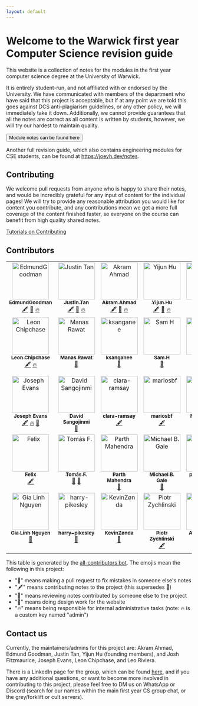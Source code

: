```yaml
---
layout: default
---
```


# Welcome to the Warwick first year Computer Science revision guide

This website is a collection of notes for the modules in the first year computer science degree at the University of Warwick.

It is entirely student-run, and not affiliated with or endorsed by the University. We have communicated with members of the department who have said that this project is acceptable, but if at any point we are told this goes against DCS anti-plagiarism guidelines, or any other policy, we will immediately take it down. Additionally, we cannot provide guarantees that all the notes are correct as all content is written by students, however, we will try our hardest to maintain quality.


<form id="MainButton" action="./modules"> 
<button>Module notes can be found here </button>
</form>

Another full revision guide, which also contains engineering modules for CSE students, can be found at <https://joeyh.dev/notes>.



## Contributing

We welcome pull requests from anyone who is happy to share their notes, and would be incredibly grateful for any input of content for the individual pages! We will try to provide any reasonable attribution you would like for content you contribute, and any contributions mean we get a more full coverage of the content finished faster, so everyone on the course can benefit from high quality shared notes.

[Tutorials on Contributing](./CSRGContributing/)

## Contributors

<!-- ALL-CONTRIBUTORS-LIST:START - Do not remove or modify this section -->
<!-- prettier-ignore-start -->
<!-- markdownlint-disable -->
<table>
  <tbody>
    <tr>
      <td align="center" valign="top" width="14.28%"><a href="https://github.com/EdmundGoodman"><img src="https://avatars.githubusercontent.com/u/37504168?v=4?s=100" width="100px;" alt="EdmundGoodman"/><br /><sub><b>EdmundGoodman</b></sub></a><br /><a href="#content-EdmundGoodman" title="Content">🖋</a> <a href="#design-EdmundGoodman" title="Design">🎨</a> <a href="#admin-EdmundGoodman" title="Admins of CSRG">🔥</a></td>
      <td align="center" valign="top" width="14.28%"><a href="https://github.com/Justanhy"><img src="https://avatars.githubusercontent.com/u/46620327?v=4?s=100" width="100px;" alt="Justin Tan"/><br /><sub><b>Justin Tan</b></sub></a><br /><a href="#content-Justanhy" title="Content">🖋</a> <a href="#design-Justanhy" title="Design">🎨</a> <a href="#admin-Justanhy" title="Admins of CSRG">🔥</a></td>
      <td align="center" valign="top" width="14.28%"><a href="https://github.com/arkamnite"><img src="https://avatars.githubusercontent.com/u/47830962?v=4?s=100" width="100px;" alt="Akram Ahmad"/><br /><sub><b>Akram Ahmad</b></sub></a><br /><a href="#content-arkamnite" title="Content">🖋</a> <a href="#design-arkamnite" title="Design">🎨</a> <a href="#admin-arkamnite" title="Admins of CSRG">🔥</a></td>
      <td align="center" valign="top" width="14.28%"><a href="https://github.com/Adrakaris"><img src="https://avatars.githubusercontent.com/u/17861497?v=4?s=100" width="100px;" alt="Yijun Hu"/><br /><sub><b>Yijun Hu</b></sub></a><br /><a href="#content-Adrakaris" title="Content">🖋</a> <a href="#design-Adrakaris" title="Design">🎨</a> <a href="#admin-Adrakaris" title="Admins of CSRG">🔥</a></td>
      <td align="center" valign="top" width="14.28%"><a href="https://github.com/jfitz02"><img src="https://avatars.githubusercontent.com/u/73333523?v=4?s=100" width="100px;" alt="Josh Fitz"/><br /><sub><b>Josh Fitz</b></sub></a><br /><a href="#content-jfitz02" title="Content">🖋</a> <a href="#admin-jfitz02" title="Admins of CSRG">🔥</a></td>
      <td align="center" valign="top" width="14.28%"><a href="https://github.com/leoriviera"><img src="https://avatars.githubusercontent.com/u/11467778?v=4?s=100" width="100px;" alt="Leo Riviera"/><br /><sub><b>Leo Riviera</b></sub></a><br /><a href="#design-leoriviera" title="Design">🎨</a> <a href="#admin-leoriviera" title="Admins of CSRG">🔥</a></td>
      <td align="center" valign="top" width="14.28%"><a href="https://github.com/Joeyh021"><img src="https://avatars.githubusercontent.com/u/37697107?v=4?s=100" width="100px;" alt="Joe Harrison"/><br /><sub><b>Joe Harrison</b></sub></a><br /><a href="#content-Joeyh021" title="Content">🖋</a></td>
    </tr>
    <tr>
      <td align="center" valign="top" width="14.28%"><a href="https://github.com/lchipchase"><img src="https://avatars.githubusercontent.com/u/77326474?v=4?s=100" width="100px;" alt="Leon Chipchase"/><br /><sub><b>Leon Chipchase</b></sub></a><br /><a href="#content-lchipchase" title="Content">🖋</a> <a href="#admin-lchipchase" title="Admins of CSRG">🔥</a></td>
      <td align="center" valign="top" width="14.28%"><a href="https://github.com/manasrawat"><img src="https://avatars.githubusercontent.com/u/13320706?v=4?s=100" width="100px;" alt="Manas Rawat"/><br /><sub><b>Manas Rawat</b></sub></a><br /><a href="https://github.com/CSRG-Group/dcs-notes.github.io/issues?q=author%3Amanasrawat" title="Bug reports">🐛</a></td>
      <td align="center" valign="top" width="14.28%"><a href="https://github.com/ksanganee"><img src="https://avatars.githubusercontent.com/u/20343295?v=4?s=100" width="100px;" alt="ksanganee"/><br /><sub><b>ksanganee</b></sub></a><br /><a href="https://github.com/CSRG-Group/dcs-notes.github.io/issues?q=author%3Aksanganee" title="Bug reports">🐛</a></td>
      <td align="center" valign="top" width="14.28%"><a href="https://github.com/Samueljh1"><img src="https://avatars.githubusercontent.com/u/10816880?v=4?s=100" width="100px;" alt="Sam H"/><br /><sub><b>Sam H</b></sub></a><br /><a href="https://github.com/CSRG-Group/dcs-notes.github.io/issues?q=author%3ASamueljh1" title="Bug reports">🐛</a></td>
      <td align="center" valign="top" width="14.28%"><a href="https://github.com/lennonchoong"><img src="https://avatars.githubusercontent.com/u/62992865?v=4?s=100" width="100px;" alt="Lennon Choong"/><br /><sub><b>Lennon Choong</b></sub></a><br /><a href="https://github.com/CSRG-Group/dcs-notes.github.io/issues?q=author%3Alennonchoong" title="Bug reports">🐛</a></td>
      <td align="center" valign="top" width="14.28%"><a href="https://github.com/MxttyV"><img src="https://avatars.githubusercontent.com/u/75853467?v=4?s=100" width="100px;" alt="MxttyV"/><br /><sub><b>MxttyV</b></sub></a><br /><a href="https://github.com/CSRG-Group/dcs-notes.github.io/issues?q=author%3AMxttyV" title="Bug reports">🐛</a></td>
      <td align="center" valign="top" width="14.28%"><a href="https://github.com/bora-7"><img src="https://avatars.githubusercontent.com/u/76407294?v=4?s=100" width="100px;" alt="Bora A."/><br /><sub><b>Bora A.</b></sub></a><br /><a href="https://github.com/CSRG-Group/dcs-notes.github.io/issues?q=author%3Abora-7" title="Bug reports">🐛</a> <a href="#content-bora-7" title="Content">🖋</a></td>
    </tr>
    <tr>
      <td align="center" valign="top" width="14.28%"><a href="https://github.com/LoudShadow"><img src="https://avatars.githubusercontent.com/u/72259471?v=4?s=100" width="100px;" alt="Joseph Evans"/><br /><sub><b>Joseph Evans</b></sub></a><br /><a href="#content-LoudShadow" title="Content">🖋</a> <a href="#admin-LoudShadow" title="Admins of CSRG">🔥</a> <a href="#design-LoudShadow" title="Design">🎨</a></td>
      <td align="center" valign="top" width="14.28%"><a href="http://davidsangojinmi.ml/"><img src="https://avatars.githubusercontent.com/u/26884019?v=4?s=100" width="100px;" alt="David Sangojinmi"/><br /><sub><b>David Sangojinmi</b></sub></a><br /><a href="https://github.com/CSRG-Group/dcs-notes.github.io/issues?q=author%3ADavid-Sangojinmi" title="Bug reports">🐛</a></td>
      <td align="center" valign="top" width="14.28%"><a href="https://github.com/clara-ramsay"><img src="https://avatars.githubusercontent.com/u/77890048?v=4?s=100" width="100px;" alt="clara-ramsay"/><br /><sub><b>clara-ramsay</b></sub></a><br /><a href="#content-clara-ramsay" title="Content">🖋</a></td>
      <td align="center" valign="top" width="14.28%"><a href="https://github.com/mariosbf"><img src="https://avatars.githubusercontent.com/u/40693811?v=4?s=100" width="100px;" alt="mariosbf"/><br /><sub><b>mariosbf</b></sub></a><br /><a href="#content-mariosbf" title="Content">🖋</a></td>
      <td align="center" valign="top" width="14.28%"><a href="https://github.com/nianyii-teh"><img src="https://avatars.githubusercontent.com/u/64478251?v=4?s=100" width="100px;" alt="Nian Yii Teh"/><br /><sub><b>Nian Yii Teh</b></sub></a><br /><a href="https://github.com/CSRG-Group/dcs-notes.github.io/issues?q=author%3Anianyii-teh" title="Bug reports">🐛</a></td>
      <td align="center" valign="top" width="14.28%"><a href="http://joshdavies.tech"><img src="https://avatars.githubusercontent.com/u/30526591?v=4?s=100" width="100px;" alt="Josh Davies"/><br /><sub><b>Josh Davies</b></sub></a><br /><a href="https://github.com/CSRG-Group/dcs-notes.github.io/issues?q=author%3Ajoshdavies14" title="Bug reports">🐛</a></td>
      <td align="center" valign="top" width="14.28%"><a href="http://cjminecraft.theclever.me"><img src="https://avatars.githubusercontent.com/u/13885569?v=4?s=100" width="100px;" alt="CJMinecraft"/><br /><sub><b>CJMinecraft</b></sub></a><br /><a href="#content-CJMinecraft01" title="Content">🖋</a></td>
    </tr>
    <tr>
      <td align="center" valign="top" width="14.28%"><a href="http://fbcf.xyz"><img src="https://avatars.githubusercontent.com/u/46428367?v=4?s=100" width="100px;" alt="Felix"/><br /><sub><b>Felix</b></sub></a><br /><a href="#content-efbicief" title="Content">🖋</a></td>
      <td align="center" valign="top" width="14.28%"><a href="https://tomff.com"><img src="https://avatars.githubusercontent.com/u/15079464?v=4?s=100" width="100px;" alt="Tomás F."/><br /><sub><b>Tomás F.</b></sub></a><br /><a href="#design-tomasff" title="Design">🎨</a> <a href="https://github.com/CSRG-Group/dcs-notes.github.io/issues?q=author%3Atomasff" title="Bug reports">🐛</a></td>
      <td align="center" valign="top" width="14.28%"><a href="https://github.com/parthmahendra"><img src="https://avatars.githubusercontent.com/u/18237220?v=4?s=100" width="100px;" alt="Parth Mahendra"/><br /><sub><b>Parth Mahendra</b></sub></a><br /><a href="https://github.com/CSRG-Group/dcs-notes.github.io/issues?q=author%3Aparthmahendra" title="Bug reports">🐛</a></td>
      <td align="center" valign="top" width="14.28%"><a href="http://warwick.ac.uk/michaelgale"><img src="https://avatars.githubusercontent.com/u/278086?v=4?s=100" width="100px;" alt="Michael B. Gale"/><br /><sub><b>Michael B. Gale</b></sub></a><br /><a href="https://github.com/CSRG-Group/dcs-notes.github.io/pulls?q=is%3Apr+reviewed-by%3Ambg" title="Reviewed Pull Requests">👀</a></td>
      <td align="center" valign="top" width="14.28%"><a href="https://github.com/papa-github"><img src="https://avatars.githubusercontent.com/u/20775567?v=4?s=100" width="100px;" alt="papa-github"/><br /><sub><b>papa-github</b></sub></a><br /><a href="https://github.com/CSRG-Group/dcs-notes.github.io/issues?q=author%3Apapa-github" title="Bug reports">🐛</a></td>
      <td align="center" valign="top" width="14.28%"><a href="https://github.com/SH4D0WR1D3R"><img src="https://avatars.githubusercontent.com/u/53613777?v=4?s=100" width="100px;" alt="SH4D0WR1D3R"/><br /><sub><b>SH4D0WR1D3R</b></sub></a><br /><a href="https://github.com/CSRG-Group/dcs-notes.github.io/issues?q=author%3ASH4D0WR1D3R" title="Bug reports">🐛</a></td>
      <td align="center" valign="top" width="14.28%"><a href="https://github.com/jakub-ucinski"><img src="https://avatars.githubusercontent.com/u/32566816?v=4?s=100" width="100px;" alt="Jakub Ucinski"/><br /><sub><b>Jakub Ucinski</b></sub></a><br /><a href="https://github.com/CSRG-Group/dcs-notes.github.io/issues?q=author%3Ajakub-ucinski" title="Bug reports">🐛</a></td>
    </tr>
    <tr>
      <td align="center" valign="top" width="14.28%"><a href="https://github.com/Linh012"><img src="https://avatars.githubusercontent.com/u/60060916?v=4?s=100" width="100px;" alt="Gia Linh Nguyen"/><br /><sub><b>Gia Linh Nguyen</b></sub></a><br /><a href="https://github.com/CSRG-Group/dcs-notes.github.io/issues?q=author%3ALinh012" title="Bug reports">🐛</a></td>
      <td align="center" valign="top" width="14.28%"><a href="https://github.com/harry-pikesley"><img src="https://avatars.githubusercontent.com/u/95980050?v=4?s=100" width="100px;" alt="harry-pikesley"/><br /><sub><b>harry-pikesley</b></sub></a><br /><a href="https://github.com/CSRG-Group/dcs-notes.github.io/issues?q=author%3Aharry-pikesley" title="Bug reports">🐛</a></td>
      <td align="center" valign="top" width="14.28%"><a href="http://kevinzonda.com"><img src="https://avatars.githubusercontent.com/u/33132228?v=4?s=100" width="100px;" alt="KevinZønda"/><br /><sub><b>KevinZønda</b></sub></a><br /><a href="https://github.com/CSRG-Group/dcs-notes.github.io/issues?q=author%3AKevinZonda" title="Bug reports">🐛</a></td>
      <td align="center" valign="top" width="14.28%"><a href="https://github.com/pzet123"><img src="https://avatars.githubusercontent.com/u/52672507?v=4?s=100" width="100px;" alt="Piotr Zychlinski"/><br /><sub><b>Piotr Zychlinski</b></sub></a><br /><a href="#content-pzet123" title="Content">🖋</a></td>
      <td align="center" valign="top" width="14.28%"><a href="https://github.com/SwiftfoxStudios"><img src="https://avatars.githubusercontent.com/u/43422037?v=4?s=100" width="100px;" alt="Antonio Brito"/><br /><sub><b>Antonio Brito</b></sub></a><br /><a href="#content-SwiftfoxStudios" title="Content">🖋</a></td>
      <td align="center" valign="top" width="14.28%"><a href="https://github.com/starLiteAstro"><img src="https://avatars.githubusercontent.com/u/70979587?v=4?s=100" width="100px;" alt="hapaxlegomena"/><br /><sub><b>hapaxlegomena</b></sub></a><br /><a href="https://github.com/CSRG-Group/dcs-notes.github.io/issues?q=author%3AstarLiteAstro" title="Bug reports">🐛</a></td>
    </tr>
  </tbody>
</table>

<!-- markdownlint-restore -->
<!-- prettier-ignore-end -->

<!-- ALL-CONTRIBUTORS-LIST:END -->

This table is generated by the [all-contributors bot](https://allcontributors.org). The emojis mean the following in this project:
- "🐛" means making a pull request to fix mistakes in someone else's notes
- "🖋" means contributing notes to the project (this supersedes 🐛)
- "👀" means reviewing notes contributed by someone else to the project
- "🎨" means doing design work for the website
- "🔥" means being responsible for internal administrative tasks (note: 🔥 is a custom key named "admin")



## Contact us

Currently, the maintainers/admins for this project are: Akram Ahmad, Edmund Goodman, Justin Tan, Yijun Hu (founding members), and Josh Fitzmaurice, Joseph Evans, Leon Chipchase, and Leo Riviera.

There is a LinkedIn page for the group, which can be found [here](https://www.linkedin.com/company/75024569/admin/), and if you have any additional questions, or want to become more involved in contributing to this project, please feel free to DM us on WhatsApp or Discord (search for our names within the main first year CS group chat, or the grey/forklift or cult servers).

